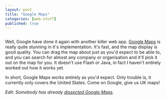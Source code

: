 ```yaml
---
layout: post
title: "Google Maps"
categories: [web-stuff]
published: true
---
```


<a href="http://maps.google.com"><img src="/images/googlemaps.png" class="centered" alt="" /></a>

Well, Google have done it again with another killer web app.  <a href="http://maps.google.com">Google Maps</a> is really quite stunning in it's implementation.  It's fast, and the map display is good quality.  You can drag the map about just as you'd expect to be able to, and you can search for almost any company or organisation and it'll pick it out on the map for you.  It doesn't use Flash or Java, in fact I haven't entirely worked out how it works yet.

In short, Google Maps works entirely as you'd expect.  Only trouble is, it currently only covers the United States.  Come on Google, give us UK maps!

<em>Edit: Somebody has already <a href="http://jgwebber.blogspot.com/2005/02/mapping-google.html">dissected Google Maps</a>.</em>
